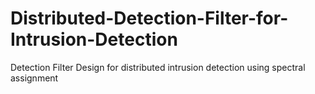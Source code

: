 # Distributed-Detection-Filter-for-Intrusion-Detection
Detection Filter Design for distributed intrusion detection using spectral assignment
